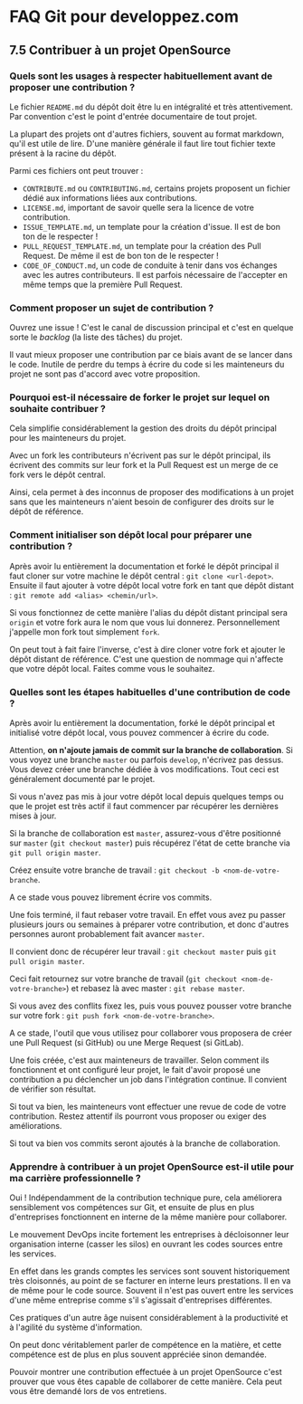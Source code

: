 # FAQ Git pour developpez.com

## 7.5 Contribuer à un projet OpenSource

### Quels sont les usages à respecter habituellement avant de proposer une contribution ?

Le fichier `README.md` du dépôt doit être lu en intégralité et très attentivement. Par convention c'est le point d'entrée documentaire de tout projet.

La plupart des projets ont d'autres fichiers, souvent au format markdown, qu'il est utile de lire.
D'une manière générale il faut lire tout fichier texte présent à la racine du dépôt.

Parmi ces fichiers ont peut trouver :

- `CONTRIBUTE.md` ou `CONTRIBUTING.md`, certains projets proposent un fichier dédié aux informations liées aux contributions.
- `LICENSE.md`, important de savoir quelle sera la licence de votre contribution.
- `ISSUE_TEMPLATE.md`, un template pour la création d'issue. Il est de bon ton de le respecter !
- `PULL_REQUEST_TEMPLATE.md`, un template pour la création des Pull Request. De même il est de bon ton de le respecter !
- `CODE_OF_CONDUCT.md`, un code de conduite à tenir dans vos échanges avec les autres contributeurs. Il est parfois nécessaire de l'accepter en même temps que la première Pull Request.

### Comment proposer un sujet de contribution ?

Ouvrez une issue ! C'est le canal de discussion principal et c'est en quelque sorte le *backlog* (la liste des tâches) du projet.

Il vaut mieux proposer une contribution par ce biais avant de se lancer dans le code.
Inutile de perdre du temps à écrire du code si les mainteneurs du projet ne sont pas d'accord avec votre proposition.

### Pourquoi est-il nécessaire de forker le projet sur lequel on souhaite contribuer ?

Cela simplifie considérablement la gestion des droits du dépôt principal pour les mainteneurs du projet.

Avec un fork les contributeurs n'écrivent pas sur le dépôt principal, ils écrivent des commits sur leur fork et la Pull Request est un merge de ce fork vers le dépôt central.

Ainsi, cela permet à des inconnus de proposer des modifications à un projet sans que les mainteneurs n'aient besoin de configurer des droits sur le dépôt de référence.

### Comment initialiser son dépôt local pour préparer une contribution ?

Après avoir lu entièrement la documentation et forké le dépôt principal il faut cloner sur votre machine le dépôt central : `git clone <url-depot>`.
Ensuite il faut ajouter à votre dépôt local votre fork en tant que dépôt distant : `git remote add <alias> <chemin/url>`.

Si vous fonctionnez de cette manière l'alias du dépôt distant principal sera `origin` et votre fork aura le nom que vous lui donnerez.
Personnellement j'appelle mon fork tout simplement `fork`.

On peut tout à fait faire l'inverse, c'est à dire cloner votre fork et ajouter le dépôt distant de référence.
C'est une question de nommage qui n'affecte que votre dépôt local. Faites comme vous le souhaitez.

### Quelles sont les étapes habituelles d'une contribution de code ?

Après avoir lu entièrement la documentation, forké le dépôt principal et initialisé votre dépôt local, vous pouvez commencer à écrire du code.

Attention, **on n'ajoute jamais de commit sur la branche de collaboration**. Si vous voyez une branche `master` ou parfois `develop`, n'écrivez pas dessus.
Vous devez créer une branche dédiée à vos modifications. Tout ceci est généralement documenté par le projet.

Si vous n'avez pas mis à jour votre dépôt local depuis quelques temps ou que le projet est très actif il faut commencer par récupérer les dernières mises à jour.

Si la branche de collaboration est `master`, assurez-vous d'être positionné sur `master` (`git checkout master`) puis récupérez l'état de cette branche via `git pull origin master`.

Créez ensuite votre branche de travail : `git checkout -b <nom-de-votre-branche`.

A ce stade vous pouvez librement écrire vos commits.

Une fois terminé, il faut rebaser votre travail. En effet vous avez pu passer plusieurs jours ou semaines à préparer votre contribution, et donc d'autres personnes auront probablement fait avancer `master`.

Il convient donc de récupérer leur travail : `git checkout master` puis `git pull origin master`.

Ceci fait retournez sur votre branche de travail (`git checkout <nom-de-votre-branche>`) et rebasez là avec master : `git rebase master`.

Si vous avez des conflits fixez les, puis vous pouvez pousser votre branche sur votre fork : `git push fork <nom-de-votre-branche>`.

A ce stade, l'outil que vous utilisez pour collaborer vous proposera de créer une Pull Request (si GitHub) ou une Merge Request (si GitLab).

Une fois créée, c'est aux mainteneurs de travailler.
Selon comment ils fonctionnent et ont configuré leur projet, le fait d'avoir proposé une contribution a pu déclencher un job dans l'intégration continue.
Il convient de vérifier son résultat.

Si tout va bien, les mainteneurs vont effectuer une revue de code de votre contribution. Restez attentif ils pourront vous proposer ou exiger des améliorations.

Si tout va bien vos commits seront ajoutés à la branche de collaboration.

### Apprendre à contribuer à un projet OpenSource est-il utile pour ma carrière professionnelle ?

Oui ! Indépendamment de la contribution technique pure, cela améliorera sensiblement vos compétences sur Git, et ensuite de plus en plus d'entreprises fonctionnent en interne de la même manière pour collaborer.

Le mouvement DevOps incite fortement les entreprises à décloisonner leur organisation interne (casser les silos) en ouvrant les codes sources entre les services.

En effet dans les grands comptes les services sont souvent historiquement très cloisonnés, au point de se facturer en interne leurs prestations.
Il en va de même pour le code source. Souvent il n'est pas ouvert entre les services d'une même entreprise comme s'il s'agissait d'entreprises différentes.

Ces pratiques d'un autre âge nuisent considérablement à la productivité et à l'agilité du système d'information.

On peut donc véritablement parler de compétence en la matière, et cette compétence est de plus en plus souvent appréciée sinon demandée.

Pouvoir montrer une contribution effectuée à un projet OpenSource c'est prouver que vous êtes capable de collaborer de cette manière. Cela peut vous être demandé lors de vos entretiens.
